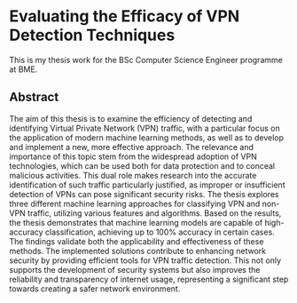 # Evaluating the Efficacy of VPN Detection Techniques

This is my thesis work for the BSc Computer Science Engineer programme at BME.

## Abstract

The aim of this thesis is to examine the efficiency of detecting and identifying Virtual Private Network (VPN) traffic, with a particular focus on the application of modern machine learning methods, as well as to develop and implement a new, more effective approach. The relevance and importance of this topic stem from the widespread adoption of VPN technologies, which can be used both for data protection and to conceal malicious activities. This dual role makes research into the accurate identification of such traffic particularly justified, as improper or insufficient detection of VPNs can pose significant security risks. The thesis explores three different machine learning approaches for classifying VPN and non-VPN traffic, utilizing various features and algorithms. Based on the results, the thesis demonstrates that machine learning models are capable of high- accuracy classification, achieving up to 100% accuracy in certain cases. The findings validate both the applicability and effectiveness of these methods. The implemented solutions contribute to enhancing network security by providing efficient tools for VPN traffic detection. This not only supports the development of security systems but also improves the reliability and transparency of internet usage, representing a significant step towards creating a safer network environment.